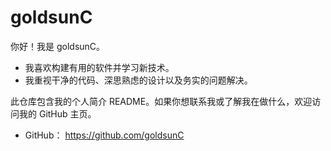 # goldsunC

你好！我是 goldsunC。

- 我喜欢构建有用的软件并学习新技术。
- 我重视干净的代码、深思熟虑的设计以及务实的问题解决。

此仓库包含我的个人简介 README。如果你想联系我或了解我在做什么，欢迎访问我的 GitHub 主页。

- GitHub： https://github.com/goldsunC
